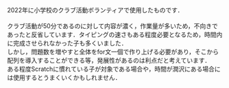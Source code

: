 2022年に小学校のクラブ活動ボランティアで使用したものです．<br>
<br>
クラブ活動が50分であるのに対して内容が濃く，作業量が多いため，不向きであったと反省しています．タイピングの速さもある程度必要となるため，時間内に完成させられなかった子も多くいました．<br>
しかし，問題数を増やすと全体をfor文一個で作り上げる必要があり，そこから配列を導入することができる等，発展性があるのは利点だと考えています．<br>
ある程度Scratchに慣れている子が対象である場合や，時間が潤沢にある場合には使用するとうまくいくかもしれません．